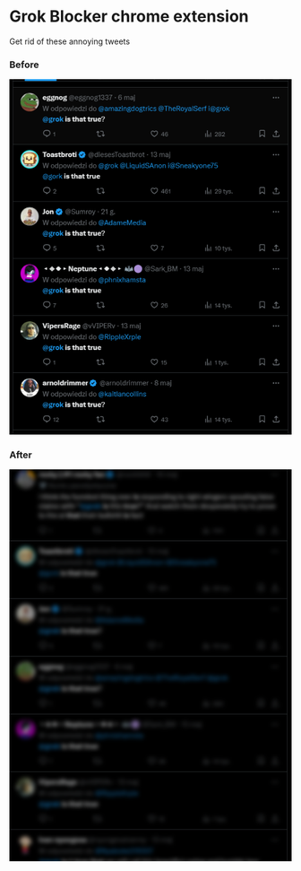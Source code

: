 # Grok Blocker chrome extension

Get rid of these annoying tweets

### Before
![before](.github/before.png)

### After
![before](.github/after.png)